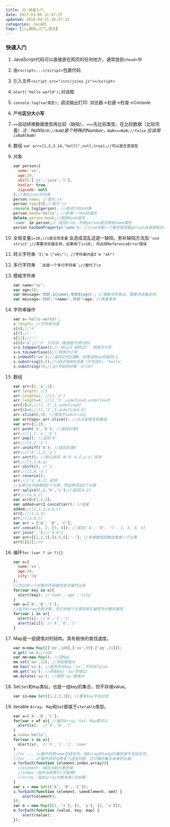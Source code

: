 ```yaml
---
title: JS-快速入门
date: 2017-03-06 11:47:27
updated: 2018-04-25 20:47:32categories: JavaEE
tags: [js,基础,入门,语法]
---
```

### 快速入门

1. JavaScript代码可以直接嵌在网页的任何地方，通常放到`<head>`中

2. 由`<script>...</script>`包裹代码

3. 引入文件`<script src="/src/js/xx.js"></script>`

4. `alert('hello world');`对话框

5. `console.log(var类型);` 调试输出打印: 浏览器->右键->检查->Console

6. 严格**区分大小写**

7. `==`自动转换数据类型再比较（缺陷），`===`先比较类型，在比较数据（比较完善）*注：NaN(`0/0;//NaN`)是个特殊的Number，`NaN===NaN;//false`  应该用`isNaN(NaN)`*

8. 数组 `var arr=[1,2,3.14,"helll",null,true];//可以是任意类型`

9. 对象

   ```javascript
   var person={
     name:'xx',
     age:20,
     skill:['js','java','c'],
     hasCar: true,
     zipcode: null
   };//类似json字符串
   person.name; //值为'xx'
   person.tags[0];//值为'js'
   console.log(person); //调试打印出对象
   person.book='hello'; //新增一个book属性
   delete.person.book;//删除book属性
   'name' in person;// 返回true，判断person是否拥有name属性
   person.hasOwnProperty('name'); //true判断一个属性是否是person自身拥有的，而不是继承得到的
   ```

10. 全局变量`i=10;//i是全局变量`  会造成混乱这是一缺陷，弥补缺陷方法加 `'use strict';//需要浏览器支持，如果用了i=10;，将出现ReferenceError错误`

11. 转义字符串 `'I\'m \"ok\"!; //字符串内容I'm "ok"!  `

12. 多行字符串```   `这是一个多行字符串`;//替代了\n ```

13. 模板字符串

    ```javascript
    var name="xx";
    var age=20;
    var message='你好,${name},年龄${age}'; //模板字符串法，需要浏览器支持
    var message='你好,'+name+',年龄'+age; //两者等效
    ```

14. 字符串操作

    ````javascript
    var s='hello world!';
    s.length; //字符串长度
    s[0];//'h'
    s[5];//' '
    s[11];//'!' 
    s[0]='x';//'h' 只可读（赋值是不成功的）
    s=s.toUpperCase();//'HELLO WORLD!' 转换为大写
    s=s.toLowerCase();//转换为小写
    s.indexOf('wo');//返回它的位置6，如果没有wo则返回-1
    s.substring(0,5);//从0开始到5结束（不包括5），'hello'
    s.substring(7);//从7开始到结束 'orld!'
    ````

15. 数组

    ```javascript
    var arr=[1,'a',2];
    arr.length; //3
    arr.length=2; //[1,'2']
    arr.length=4; //[1,'2',undefined,undefined]
    arr[2]=3;//[1,'2',3,undefined]
    arr[4]=6;//[1,'2',3,undefined,6]
    arr.slice(0,3); //等效于substring
    var arrCopy= arr.slice(); //从头到尾复制数组
    var arr=[1,2];
    arr.push('a','b'); //返回长度4
    arr;//[1,2,'a','b']
    arr.pop(); //返回'b'
    arr;//[1,2,'a']
    arr.unshift('A'); //返回长度4
    arr;//['A',1,2,'a']
    arr.sort(); //默认规则（0-9，A-Z,a-z）排序
    arr;//[1,2,A,a]
    arr.shift(); //'1'
    arr;//[2,A,'a'] 
    arr.reverse();
    arr;//['a',A,2] 反转
    //从索引1开始删除2个元素，然后再添加2个元素
    arr.splice(1,2,'b','c');//返回[A,2]
    arr;//[a,b,c]
    var arr2=[1,2,3];
    var added=arr2.concat(arr); //连接
    added;//[1,2,3,a,b,c]
    arr2;//[1,2,3]
    arr;//[a,b,c]
    var arr = ['A', 'B', 'C'];
    arr.concat(1, 2, [3, 4]); //返回['A', 'B', 'C', 1, 2, 3, 4]
    arr.join('-');//'A-B-C'
    var arr=[[1,2,3],[4,5,6],'-']; //多维数组把数组看成一个元素
    arr[1][2];//6
    ```

16. 循环`for (var ? in ?){}`

    ```javascript
    var o={
      name:'xx',
      age:20,
      city:'cq'
    };
    //可以把一个对象的所有属性依次循环出来
    for(var key in o){
      alert(key); //'name','age','city'
    }
    var a=['A','B','C'];
    //由于Array也是对象，而它的每个元素的索引被视为对象的属性
    for(var i in a){
      alert(i); //'0','1','2'
      alert(a[i]); //'A','B','C'
    }
    ```

17. Map是一组键值对的结构，具有极快的查找速度。

    ```javascript
    var m=new Map([['oo',100],['xx',99],['qq',21]]);
    m.get('oo');//100
    var mm=new Map(); //空Map
    mm.set('aa',12); //添加键值对
    mm.has('ss'); //是否存在key 'ss',不存在false
    mm.get('aa'); //获取key 'aa'的值12
    mm.delete('aa'); //删除'aa'键值对
    ```

18. Set:`Set`和`Map`类似，也是一组key的集合，但不存储value。

    ```javascript
    var s1=new Set([1,2,3,3]); //重复key字动过滤
    ```

19. iterable `Array`、`Map`和`Set`都属于`iterable`类型。

    ```javascript
    var a=['A','B','C'];
    for(var x of a){ //遍历Array，Set，Map都可以
      alert(x);  //'A','B','C'
    }
    a.name='hello';
    for(var x in a){
      alert(x);  //'0','1','2','name'
    }
    //for ... in循环将把name包括在内，但Array的length属性却不包括在内。
    //for ... of循环则完全修复了这些问题，它只循环集合本身的元素。
    a.forEach(function (element,index,array)){
      //element: 指向当前元素的值
      //index：指向当前索引(可省略)
      //array：指向array对象本身(可省略)
    }
    var s = new Set(['A', 'B', 'C']);
    s.forEach(function (element, sameElement, set) {
        alert(element);
    });
    var m = new Map([[1, 'x'], [2, 'y'], [3, 'z']]);
    m.forEach(function (value, key, map) {
        alert(value);
    });
    ```

    ​